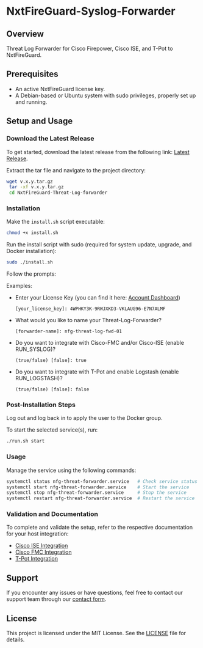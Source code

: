 # NxtFireGuard-Syslog-Forwarder

## Overview
Threat Log Forwarder for Cisco Firepower, Cisco ISE, and T-Pot to NxtFireGuard.

## Prerequisites
- An active NxtFireGuard license key.
- A Debian-based or Ubuntu system with sudo privileges, properly set up and running.

## Setup and Usage

### Download the Latest Release
To get started, download the latest release from the following link:
[Latest Release](https://github.com/NxtGenIT/NxtFireGuard-Threat-Log-forwarder/releases/latest).

Extract the tar file and navigate to the project directory:

```sh
wget v.x.y.tar.gz
 tar -xf v.x.y.tar.gz
 cd NxtFireGuard-Threat-Log-forwarder
```

### Installation
Make the `install.sh` script executable:
```sh
chmod +x install.sh
```

Run the install script with sudo (required for system update, upgrade, and Docker installation):
```sh
sudo ./install.sh
```

Follow the prompts:

Examples:
- Enter your License Key (you can find it here: [Account Dashboard](https://nxtfireguard.de/pages/dashboard/account))
  ```
  [your_license_key]: 4WPHKY3K-9RWJXKD3-VKLAUG96-E7N7ALMF
  ```
- What would you like to name your Threat-Log-Forwarder?
  ```
  [forwarder-name]: nfg-threat-log-fwd-01
  ```
- Do you want to integrate with Cisco-FMC and/or Cisco-ISE (enable RUN_SYSLOG)?
  ```
  (true/false) [false]: true
  ```
- Do you want to integrate with T-Pot and enable Logstash (enable RUN_LOGSTASH)?
  ```
  (true/false) [false]: false
  ```

### Post-Installation Steps
Log out and log back in to apply the user to the Docker group.

To start the selected service(s), run:
```sh
./run.sh start
```

### Usage
Manage the service using the following commands:
```sh
systemctl status nfg-threat-forwarder.service   # Check service status
systemctl start nfg-threat-forwarder.service    # Start the service
systemctl stop nfg-threat-forwarder.service     # Stop the service
systemctl restart nfg-threat-forwarder.service  # Restart the service
```


### Validation and Documentation
To complete and validate the setup, refer to the respective documentation for your host integration:
- [Cisco ISE Integration](https://docs.nxtfireguard.de/docs/Hosts/cisco-identity-services-engine#next-steps)
- [Cisco FMC Integration](https://docs.nxtfireguard.de/docs/Hosts/cisco-firewall-management-center#next-steps)
- [T-Pot Integration](https://docs.nxtfireguard.de/docs/Hosts/honeypot-tpot#next-steps)

## Support
If you encounter any issues or have questions, feel free to contact our support team through our [contact form](https://nxtfireguard.de/pages/contact-form?topic=support).

## License
This project is licensed under the MIT License. See the [LICENSE](LICENSE) file for details.

